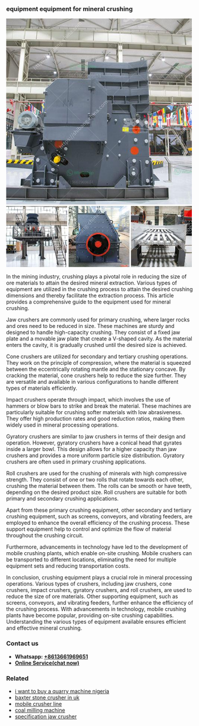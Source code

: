 <h3>equipment equipment for mineral crushing</h3><img src='1704951710.jpg' alt=''><p>In the mining industry, crushing plays a pivotal role in reducing the size of ore materials to attain the desired mineral extraction. Various types of equipment are utilized in the crushing process to attain the desired crushing dimensions and thereby facilitate the extraction process. This article provides a comprehensive guide to the equipment used for mineral crushing.</p><p>Jaw crushers are commonly used for primary crushing, where larger rocks and ores need to be reduced in size. These machines are sturdy and designed to handle high-capacity crushing. They consist of a fixed jaw plate and a movable jaw plate that create a V-shaped cavity. As the material enters the cavity, it is gradually crushed until the desired size is achieved.</p><p>Cone crushers are utilized for secondary and tertiary crushing operations. They work on the principle of compression, where the material is squeezed between the eccentrically rotating mantle and the stationary concave. By cracking the material, cone crushers help to reduce the size further. They are versatile and available in various configurations to handle different types of materials efficiently.</p><p>Impact crushers operate through impact, which involves the use of hammers or blow bars to strike and break the material. These machines are particularly suitable for crushing softer materials with low abrasiveness. They offer high production rates and good reduction ratios, making them widely used in mineral processing operations.</p><p>Gyratory crushers are similar to jaw crushers in terms of their design and operation. However, gyratory crushers have a conical head that gyrates inside a larger bowl. This design allows for a higher capacity than jaw crushers and provides a more uniform particle size distribution. Gyratory crushers are often used in primary crushing applications.</p><p>Roll crushers are used for the crushing of minerals with high compressive strength. They consist of one or two rolls that rotate towards each other, crushing the material between them. The rolls can be smooth or have teeth, depending on the desired product size. Roll crushers are suitable for both primary and secondary crushing applications.</p><p>Apart from these primary crushing equipment, other secondary and tertiary crushing equipment, such as screens, conveyors, and vibrating feeders, are employed to enhance the overall efficiency of the crushing process. These support equipment help to control and optimize the flow of material throughout the crushing circuit.</p><p>Furthermore, advancements in technology have led to the development of mobile crushing plants, which enable on-site crushing. Mobile crushers can be transported to different locations, eliminating the need for multiple equipment sets and reducing transportation costs.</p><p>In conclusion, crushing equipment plays a crucial role in mineral processing operations. Various types of crushers, including jaw crushers, cone crushers, impact crushers, gyratory crushers, and roll crushers, are used to reduce the size of ore materials. Other supporting equipment, such as screens, conveyors, and vibrating feeders, further enhance the efficiency of the crushing process. With advancements in technology, mobile crushing plants have become popular, providing on-site crushing capabilities. Understanding the various types of equipment available ensures efficient and effective mineral crushing.</p><h3>Contact us</h3><ul><li><strong>Whatsapp:&nbsp;<a href="https://wa.me/8613661969651">+8613661969651</a></strong></li><li><a href="https://swt.shibang-china.com/?git&amp;zhl&amp;equipment equipment for mineral crushing"><strong>Online Service(chat now)</strong></a></li></ul><h3>Related</h3><ul><li><a href='i want to buy a quarry machine nigeria.md'>i want to buy a quarry machine nigeria</a></li><li><a href='baxter stone crusher in uk.md'>baxter stone crusher in uk</a></li><li><a href='mobile crusher line.md'>mobile crusher line</a></li><li><a href='coal milling machine.md'>coal milling machine</a></li><li><a href='specification jaw crusher.md'>specification jaw crusher</a></li></ul>